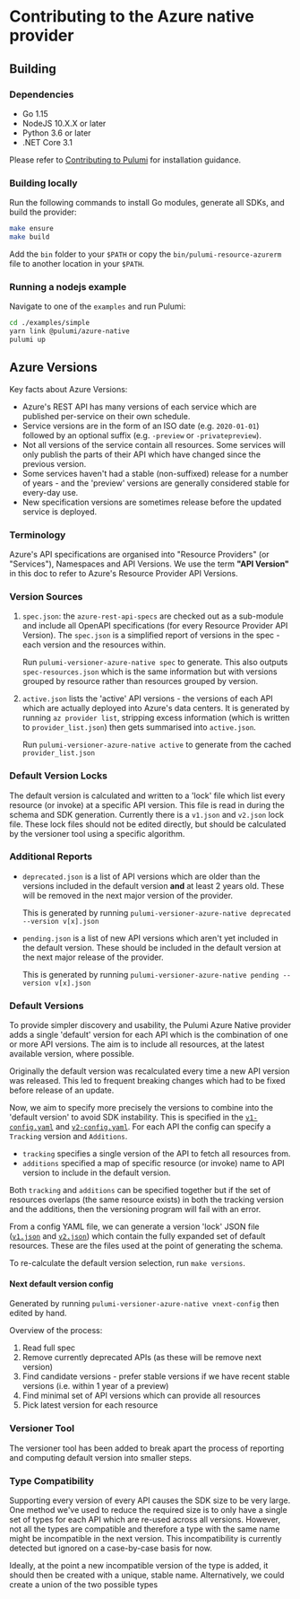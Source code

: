 # Contributing to the Azure native provider

## Building

### Dependencies

- Go 1.15
- NodeJS 10.X.X or later
- Python 3.6 or later
- .NET Core 3.1

Please refer to [Contributing to Pulumi](https://github.com/pulumi/pulumi/blob/master/CONTRIBUTING.md) for installation
guidance.

### Building locally

Run the following commands to install Go modules, generate all SDKs, and build the provider:

```bash
make ensure
make build
```

Add the `bin` folder to your `$PATH` or copy the `bin/pulumi-resource-azurerm` file to another location in your `$PATH`.

### Running a nodejs example

Navigate to one of the `examples` and run Pulumi:

```bash
cd ./examples/simple
yarn link @pulumi/azure-native
pulumi up
```

## Azure Versions

Key facts about Azure Versions:

- Azure's REST API has many versions of each service which are published per-service on their own schedule.
- Service versions are in the form of an ISO date (e.g. `2020-01-01`) followed by an optional suffix (e.g. `-preview` or `-privatepreview`).
- Not all versions of the service contain all resources. Some services will only publish the parts of their API which have changed since the previous version.
- Some services haven't had a stable (non-suffixed) release for a number of years - and the 'preview' versions are generally considered stable for every-day use.
- New specification versions are sometimes release before the updated service is deployed.

### Terminology

Azure's API specifications are organised into "Resource Providers" (or "Services"), Namespaces and API Versions. We use the term **"API Version"** in this doc to refer to Azure's Resource Provider API Versions.

### Version Sources

1. `spec.json`: the `azure-rest-api-specs` are checked out as a sub-module and include all OpenAPI specifications (for every Resource Provider API Version). The `spec.json` is a simplified report of versions in the spec - each version and the resources within.

   Run `pulumi-versioner-azure-native spec` to generate. This also outputs `spec-resources.json` which is the same information but with versions grouped by resource rather than resources grouped by version.

2. `active.json` lists the 'active' API versions - the versions of each API which are actually deployed into Azure's data centers. It is generated by running `az provider list`, stripping excess information (which is written to `provider_list.json`) then gets summarised into `active.json`.

    Run `pulumi-versioner-azure-native active` to generate from the cached `provider_list.json`

### Default Version Locks

The default version is calculated and written to a 'lock' file which list every resource (or invoke) at a specific API version. This file is read in during the schema and SDK generation. Currently there is a `v1.json` and `v2.json` lock file. These lock files should not be edited directly, but should be calculated by the versioner tool using a specific algorithm.

### Additional Reports

- `deprecated.json` is a list of API versions which are older than the versions included in the default version **and** at least 2 years old. These will be removed in the next major version of the provider.

    This is generated by running `pulumi-versioner-azure-native deprecated --version v[x].json`

- `pending.json` is a list of new API versions which aren't yet included in the default version. These should be included in the default version at the next major release of the provider.

    This is generated by running `pulumi-versioner-azure-native pending --version v[x].json`

### Default Versions

To provide simpler discovery and usability, the Pulumi Azure Native provider adds a single 'default' version for each API which is the combination of one or more API versions. The aim is to include all resources, at the latest available version, where possible.

Originally the default version was recalculated every time a new API version was released. This led to frequent breaking changes which had to be fixed before release of an update.

Now, we aim to specify more precisely the versions to combine into the 'default version' to avoid SDK instability. This is specified in the [`v1-config.yaml`](./versions/v1-config.yaml) and [`v2-config.yaml`](./versions/v2-config.yaml). For each API the config can specify a `Tracking` version and `Additions`.

- `tracking` specifies a single version of the API to fetch all resources from.
- `additions` specified a map of specific resource (or invoke) name to API version to include in the default version.

Both `tracking` and `additions` can be specified together but if the set of resources overlaps (the same resource exists) in both the tracking version and the additions, then the versioning program will fail with an error.

From a config YAML file, we can generate a version 'lock' JSON file ([`v1.json`](./versions/v1.json) and [`v2.json`](./versions/v2.json)) which contain the fully expanded set of default resources. These are the files used at the point of generating the schema.

To re-calculate the default version selection, run `make versions`.

#### Next default version config

Generated by running `pulumi-versioner-azure-native vnext-config` then edited by hand.

Overview of the process:

1. Read full spec
2. Remove currently deprecated APIs (as these will be remove next version)
3. Find candidate versions - prefer stable versions if we have recent stable versions (i.e. within 1 year of a preview)
4. Find minimal set of API versions which can provide all resources
5. Pick latest version for each resource

### Versioner Tool

The versioner tool has been added to break apart the process of reporting and computing default version into smaller steps.

### Type Compatibility

Supporting every version of every API causes the SDK size to be very large. One method we've used to reduce the required size is to only have a single set of types for each API which are re-used across all versions. However, not all the types are compatible and therefore a type with the same name might be incompatible in the next version. This incompatibility is currently detected but ignored on a case-by-case basis for now.

Ideally, at the point a new incompatible version of the type is added, it should then be created with a unique, stable name. Alternatively, we could create a union of the two possible types
